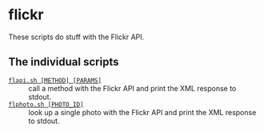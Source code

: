# flickr

These scripts do stuff with the Flickr API.

## The individual scripts

<!-- [[[cog

# This adds the root of the repo to the PATH, which has cog_helpers.py
from os.path import abspath, dirname
import sys

sys.path.append(abspath(dirname(dirname("."))))

import cog_helpers

folder_name = "flickr"

scripts = [
    {
        "usage": "flapi.sh [METHOD] [PARAMS]",
        "description": """
        call a method with the Flickr API and print the XML response to stdout.
        """,
    },
    {
        "usage": "flphoto.sh [PHOTO_ID]",
        "description": """
        look up a single photo with the Flickr API and print the XML response to stdout.
        """,
    },
]

cog_helpers.create_description_table(folder_name=folder_name, scripts=scripts)

]]]-->
<dl>
  <dt>
    <a href="https://github.com/alexwlchan/scripts/blob/main/flickr/flapi.sh">
      <code>flapi.sh [METHOD] [PARAMS]</code>
    </a>
  </dt>
  <dd>
    call a method with the Flickr API and print the XML response to stdout.
  </dd>

  <dt>
    <a href="https://github.com/alexwlchan/scripts/blob/main/flickr/flphoto.sh">
      <code>flphoto.sh [PHOTO_ID]</code>
    </a>
  </dt>
  <dd>
    look up a single photo with the Flickr API and print the XML response to stdout.
  </dd>
</dl>
<!-- [[[end]]] (checksum: 7d80deb90d125a1f886c6faa3436d829) -->
